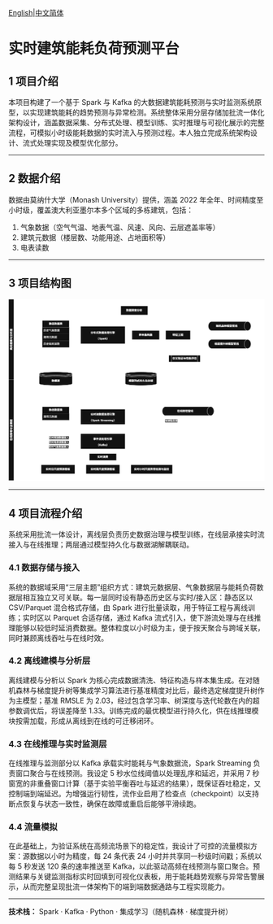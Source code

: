 [English](README.md)|[中文简体](README.ch-zh.md)

# **实时建筑能耗负荷预测平台**

## **1 项目介绍**
本项目构建了一个基于 Spark 与 Kafka 的大数据建筑能耗预测与实时监测系统原型，以实现建筑能耗的趋势预测与异常检测。系统整体采用分层存储加批流一体化架构设计，涵盖数据采集、分布式处理、模型训练、实时推理与可视化展示的完整流程，可模拟小时级能耗数据的实时流入与预测过程。本人独立完成系统架构设计、流式处理实现及模型优化部分。

---

## **2 数据介绍**
数据由莫纳什大学（Monash University）提供，涵盖 2022 年全年、时间精度至小时级，覆盖澳大利亚墨尔本多个区域的多栋建筑，包括：
1. 气象数据（空气气温、地表气温、风速、风向、云层遮盖率等）
2. 建筑元数据（楼层数、功能用途、占地面积等）
3. 电表读数

---

## **3 项目结构图**
![Structure.png](Image/Structure.png)

---

## **4 项目流程介绍**
系统采用批流一体设计，离线层负责历史数据治理与模型训练，在线层承接实时流接入与在线推理；两层通过模型持久化与数据湖解耦联动。

### **4.1 数据存储与接入**
系统的数据域采用“三层主题”组织方式：建筑元数据层、气象数据层与能耗负荷数据层相互独立又可关联。每一层同时设有静态历史区与实时/接入区：静态区以 CSV/Parquet 混合格式存储，由 Spark 进行批量读取，用于特征工程与离线训练；实时区以 Parquet 合适存储，通过 Kafka 流式引入，使下游流处理与在线推理能够以较低时延消费数据。整体粒度以小时级为主，便于按天聚合与跨域关联，同时兼顾离线吞吐与在线时效。


### **4.2 离线建模与分析层**
离线建模与分析以 Spark 为核心完成数据清洗、特征构造与样本集生成。在对随机森林与梯度提升树等集成学习算法进行基准精度对比后，最终选定梯度提升树作为主模型；基准 RMSLE 为 2.03，经过包含学习率、树深度与迭代轮数在内的超参数调优后，将误差降至 1.33。训练完成的最优模型进行持久化，供在线推理模块按需加载，形成从离线到在线的可迁移闭环。

### **4.3 在线推理与实时监测层**
在线推理与监测部分以 Kafka 承载实时能耗与气象数据流，Spark Streaming 负责窗口聚合与在线预测。我设定 5 秒水位线阈值以处理乱序和延迟，并采用 7 秒窗宽的非重叠窗口计算（基于实验平衡吞吐与延迟的结果），既保证吞吐稳定，又控制端到端延迟。为增强运行韧性，流作业启用了检查点（checkpoint）以支持断点恢复与状态一致性，确保在故障或重启后能够平滑续跑。

### **4.4 流量模拟**
在此基础上，为验证系统在高频流场景下的稳定性，我设计了可控的流量模拟方案：源数据以小时为精度，每 24 条代表 24 小时并共享同一秒级时间戳；系统以每 5 秒发送 120 条的速率推送至 Kafka，以此驱动高频在线预测与窗口聚合。预测结果与关键监测指标实时回填到可视化仪表板，用于能耗趋势观察与异常告警展示，从而完整呈现批流一体架构下的端到端数据通路与工程实现能力。

---

**技术栈：** Spark · Kafka · Python · 集成学习（随机森林 · 梯度提升树）